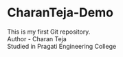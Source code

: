 # CharanTeja-Demo
This is my first Git repository.
<br>
Author - Charan Teja<br>
Studied in Pragati Engineering College
